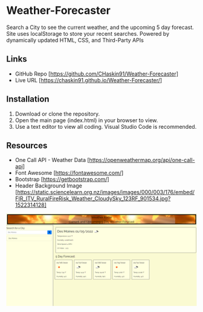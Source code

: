 # Weather-Forecaster
Search a City to see the current weather, and the upcoming 5 day forecast.  Site uses localStorage to store your recent searches.  Powered by dynamically updated HTML, CSS, and Third-Party APIs

## Links
* GitHub Repo [https://github.com/CHaskin91/Weather-Forecaster]
* Live URL [https://chaskin91.github.io/Weather-Forecaster/]

## Installation
1. Download or clone the repository.
2. Open the main page (index.html) in your browser to view.
3. Use a text editor to view all coding.  Visual Studio Code is recommended.

## Resources
* One Call API - Weather Data [https://openweathermap.org/api/one-call-api]
* Font Awesome [https://fontawesome.com/]
* Bootstrap [https://getbootstrap.com/]
* Header Background Image [https://static.sciencelearn.org.nz/images/images/000/003/176/embed/FIR_ITV_RuralFireRisk_Weather_CloudySky_123RF_901534.jpg?1522314128]

![image](https://github.com/CHaskin91/Weather-Forecaster/blob/main/assets/images/screenshot.PNG)